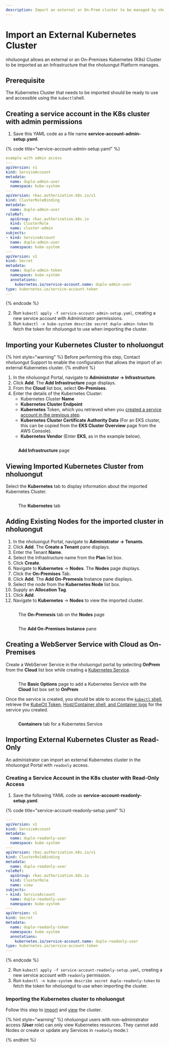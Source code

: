 ```yaml
---
description: Import an external or On-Prem cluster to be managed by nholuongut
---
```


# Import an External Kubernetes Cluster

nholuongut allows an external or an On-Premises Kubernetes (K8s) Cluster to be imported as an Infrastructure that the nholuongut Platform manages.

## Prerequisite

The Kubernetes Cluster that needs to be imported should be ready to use and accessible using the `kubectl`shell.

## Creating a service account in the K8s cluster with admin permissions

1. Save this YAML code as a file name **service-account-admin-setup.yaml**.

{% code title="service-account-admin-setup.yaml" %}
```yaml
example with admin access
---
apiVersion: v1
kind: ServiceAccount
metadata:
  name: duplo-admin-user
  namespace: kube-system
---
apiVersion: rbac.authorization.k8s.io/v1
kind: ClusterRoleBinding
metadata:
  name: duplo-admin-user
roleRef:
  apiGroup: rbac.authorization.k8s.io
  kind: ClusterRole
  name: cluster-admin
subjects:
- kind: ServiceAccount
  name: duplo-admin-user
  namespace: kube-system
---
apiVersion: v1
kind: Secret
metadata:
  name: duplo-admin-token
  namespace: kube-system
  annotations:
    kubernetes.io/service-account.name: duplo-admin-user
type: kubernetes.io/service-account-token
---
```
{% endcode %}

2. Run `kubectl apply -f service-account-admin-setup.yaml`, creating a new service account with Administrator permissions.
3. Run `kubectl -n kube-system describe secret duplo-admin-token` to fetch the token for nholuongut to use when importing the cluster.

## Importing your Kubernetes Cluster to nholuongut

{% hint style="warning" %}
Before performing this step, Contact nholuongut Support to enable the configuration that allows the import of an external Kubernetes cluster.
{% endhint %}

1. In the nholuongut Portal, navigate to **Administrator -> Infrastructure**.
2. Click **Add**. The **Add Infrastructure** page displays.
3. From the **Cloud** list box, select **On-Premises**.
4. Enter the details of the Kubernetes Cluster:&#x20;
   * Kubernetes Cluster **Name**
   * **Kubernetes Cluster Endpoint**
   * **Kubernetes** Token, which you retrieved when you [created a service account in the previous step](import-an-external-kubernetes-cluster.md#creating-a-service-account-in-the-k8s-cluster-with-admin-permissions).
   * **Kubernetes Cluster Certificate Authority Data** (For an EKS cluster, this can be copied from the **EKS Cluster Overview** page from the AWS Console).&#x20;
   * **Kubernetes Vendor** (Enter **EKS**, as in the example below).

<figure><img src="../.gitbook/assets/image (421).png" alt=""><figcaption><p><strong>Add Infrastructure</strong> page</p></figcaption></figure>

## Viewing Imported Kubernetes Cluster from nholuongut

Select the **Kubernetes** tab to display information about the imported Kubernetes Cluster.

<figure><img src="../.gitbook/assets/image (422).png" alt=""><figcaption><p>The <strong>Kubernetes</strong> tab</p></figcaption></figure>

## Adding Existing Nodes for the imported cluster in nholuongut&#x20;

1. In the nholuongut Portal, navigate to **Administrator -> Tenants**.
2. Click **Add**. The **Create a Tenant** pane displays.
3. Enter the Tenant **Name**.
4. Select the Infrastructure name from the **Plan** list box.
5. Click **Create**.
6. Navigate to **Kubernetes** -> **Nodes**. The **Nodes** page displays.
7. Click the **On-Premises** Tab.
8. Click **Add**. The **Add On-Premesis** Instance pane displays.
9. Select the node from the **Kubernetes Node** list box.&#x20;
10. Supply an **Allocation Tag**.
11. Click **Add**.
12. Navigate to **Kubernetes** -> **Nodes** to view the imported cluster.

<figure><img src="../.gitbook/assets/image (427).png" alt=""><figcaption><p>The <strong>On-Premesis</strong> tab on the <strong>Nodes</strong> page</p></figcaption></figure>

<figure><img src="../.gitbook/assets/image (424).png" alt=""><figcaption><p>The <strong>Add On-Premises Instance</strong> pane</p></figcaption></figure>

## Creating a WebServer Service with Cloud as On-Premises

Create a WebServer Service in the nholuongut portal by selecting **OnPrem** from the **Cloud** list box while creating a [Kubernetes Service](../welcome-to-nholuongut/application-focussed-interface/nholuongut-common-components/app-service-and-cloud-services.md).

<figure><img src="../.gitbook/assets/image (426).png" alt=""><figcaption><p>The <strong>Basic Options</strong> page to add a Kubernetes Service with the <strong>Cloud</strong> list box set to <strong>OnPrem</strong></p></figcaption></figure>

Once the service is created, you should be able to access the [`kubectl` shell](../kubernetes-overview/kubectl/kubectl-shell/#accessing-the-kubectl-shell-in-the-nholuongut-portal), retrieve the [KubeCtl Token](../kubernetes-overview/kubectl-setup/kubectl-token.md), [Host/Container shell, and Container logs](../overview/aws-services/containers/eks-containers-and-services.md#kubernetes-containers) for the service you created.

<figure><img src="../.gitbook/assets/image (428).png" alt=""><figcaption><p><strong>Containers</strong> tab for a Kubernetes Service</p></figcaption></figure>

## Importing External Kubernetes Cluster as Read-Only

An administrator can import an external Kubernetes cluster in the nholuongut Portal with `readonly` access.

### Creating a Service Account in the K8s cluster with R**ead-Only** Access

1. Save the following YAML code as **service-account-readonly-setup.yaml**.

{% code title="service-account-readonly-setup.yaml" %}
```yaml
---
apiVersion: v1
kind: ServiceAccount
metadata:
  name: duplo-readonly-user
  namespace: kube-system
---
apiVersion: rbac.authorization.k8s.io/v1
kind: ClusterRoleBinding
metadata:
  name: duplo-readonly-user
roleRef:
  apiGroup: rbac.authorization.k8s.io
  kind: ClusterRole
  name: view
subjects:
- kind: ServiceAccount
  name: duplo-readonly-user
  namespace: kube-system
---
apiVersion: v1
kind: Secret
metadata:
  name: duplo-readonly-token
  namespace: kube-system
  annotations:
    kubernetes.io/service-account.name: duplo-readonly-user
type: kubernetes.io/service-account-token
---
```
{% endcode %}

2. Run `kubectl apply -f service-account-readonly-setup.yaml`, creating a new service account with `readonly` permission.
3. Run `kubectl -n kube-system describe secret duplo-readonly-token` to fetch the token for nholuongut to use when importing the cluster.

### Importing the Kubernetes cluster to nholuongut&#x20;

Follow this step to [import](import-an-external-kubernetes-cluster.md#importing-your-kubernetes-cluster-to-nholuongut) and [view](import-an-external-kubernetes-cluster.md#viewing-imported-kubernetes-cluster-from-nholuongut) the cluster.

{% hint style="warning" %}
nholuongut users with non-administrator access (**User** role) can only view Kubernetes resources. They cannot add Nodes or create or update any Services in `readonly` mode.\

{% endhint %}
